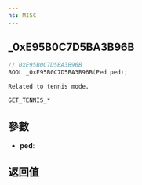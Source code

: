 ```yaml
---
ns: MISC
---
```

## _0xE95B0C7D5BA3B96B

```c
// 0xE95B0C7D5BA3B96B
BOOL _0xE95B0C7D5BA3B96B(Ped ped);
```

```
Related to tennis mode.

GET_TENNIS_*
```

## 參數
* **ped**: 

## 返回值
